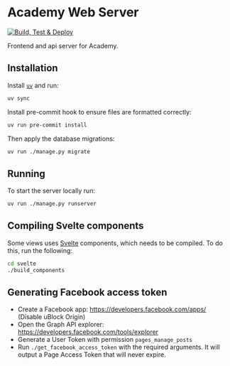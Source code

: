 # Academy Web Server

[![Build, Test & Deploy](https://github.com/beeracademy/web/workflows/Build,%20Test%20&%20Deploy/badge.svg?branch=master)](https://github.com/beeracademy/web/actions)

Frontend and api server for Academy.

## Installation

Install [`uv`](https://docs.astral.sh/uv/) and run:
```sh
uv sync
```

Install pre-commit hook to ensure files are formatted correctly:

```sh
uv run pre-commit install
```

Then apply the database migrations:

```sh
uv run ./manage.py migrate
```

## Running

To start the server locally run:

```sh
uv run ./manage.py runserver
```

## Compiling Svelte components

Some views uses [Svelte](https://svelte.dev/) components, which needs to be compiled.
To do this, run the following:

```sh
cd svelte
./build_components
```

## Generating Facebook access token

- Create a Facebook app: https://developers.facebook.com/apps/ (Disable uBlock Origin)
- Open the Graph API explorer: https://developers.facebook.com/tools/explorer
- Generate a User Token with permission `pages_manage_posts`
- Run `./get_facebook_access_token` with the required arguments. It will output a Page Access Token that will never expire.
